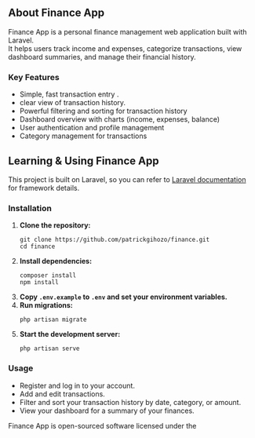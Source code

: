 ## About Finance App

Finance App is a personal finance management web application built with Laravel.  
It helps users track income and expenses, categorize transactions, view dashboard summaries, and manage their financial history.

### Key Features

- Simple, fast transaction entry .
- clear view of transaction history.
- Powerful filtering and sorting for transaction history
- Dashboard overview with charts (income, expenses, balance)
- User authentication and profile management
- Category management for transactions

## Learning & Using Finance App

This project is built on Laravel, so you can refer to [Laravel documentation](https://laravel.com/docs) for framework details.

### Installation

1. **Clone the repository:**
   ```
   git clone https://github.com/patrickgihozo/finance.git
   cd finance
   ```
2. **Install dependencies:**
   ```
   composer install
   npm install
   ```
3. **Copy `.env.example` to `.env` and set your environment variables.**
4. **Run migrations:**
   ```
   php artisan migrate
   ```
5. **Start the development server:**
   ```
   php artisan serve
   ```

### Usage

- Register and log in to your account.
- Add and edit transactions.
- Filter and sort your transaction history by date, category, or amount.
- View your dashboard for a summary of your finances.

Finance App is open-sourced software licensed under the